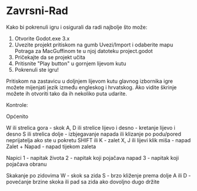 # Zavrsni-Rad
 
Kako bi pokrenuli igru i osigurali da radi najbolje što može:
1. Otvorite Godot.exe 3.x
2. Uvezite projekt pritiskom na gumb Uvezi/Import i 
   odaberite mapu Potraga za MacGuffinom te u njoj datoteku project.godot
3. Pričekajte da se projekt učita
4. Pritisnite "Play button" u gornjem lijevom kutu
5. Pokrenuli ste igru!


Pritiskom na zastavicu u doljnjem lijevom kutu glavnog izbornika igre možete mijenjati jezik između engleskog i hrvatskog.
Ako vidite škrinje možete ih otvoriti tako da ih nekoliko puta udarite.


Kontrole:

Općenito

W ili strelica gora - skok
A, D ili strelice lijevo i desno - kretanje lijevo i desno
S ili strelica dolje - izbjegavanje napada ili klizanje po podu/pored neprijatelja ako ste u pokretu
SHIFT ili K - zalet
X, J ili lijevi klik miša - napad
Zalet + Napad - napad tijekom zaleta

Napici
1 - napitak života
2 - napitak koji pojačava napad
3 - napitak koji pojačava obranu 

Skakanje po zidovima
W - skok sa zida
S - brzo kliženje prema dolje
A ili D - povećanje brzine skoka ili pad sa zida ako dovoljno dugo držite
